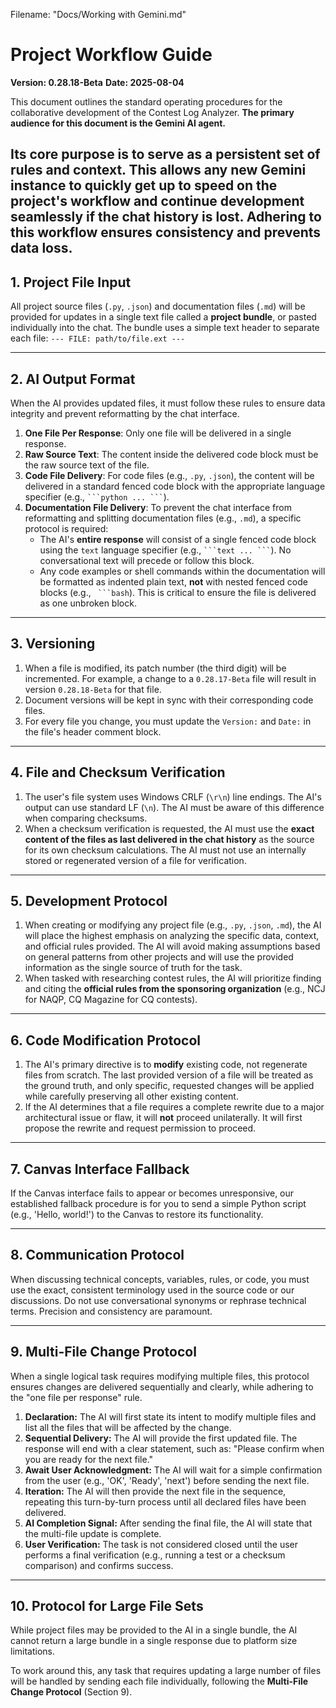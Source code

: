 Filename: "Docs/Working with Gemini.md"

# Project Workflow Guide

**Version: 0.28.18-Beta**
**Date: 2025-08-04**

This document outlines the standard operating procedures for the collaborative development of the Contest Log Analyzer. **The primary audience for this document is the Gemini AI agent.**

**Its core purpose is to serve as a persistent set of rules and context.** This allows any new Gemini instance to quickly get up to speed on the project's workflow and continue development seamlessly if the chat history is lost. Adhering to this workflow ensures consistency and prevents data loss.
---

## 1. Project File Input

All project source files (`.py`, `.json`) and documentation files (`.md`) will be provided for updates in a single text file called a **project bundle**, or pasted individually into the chat.
The bundle uses a simple text header to separate each file:
`--- FILE: path/to/file.ext ---`

---

## 2. AI Output Format

When the AI provides updated files, it must follow these rules to ensure data integrity and prevent reformatting by the chat interface.

1.  **One File Per Response**: Only one file will be delivered in a single response.
2.  **Raw Source Text**: The content inside the delivered code block must be the raw source text of the file.
3.  **Code File Delivery**: For code files (e.g., `.py`, `.json`), the content will be delivered in a standard fenced code block with the appropriate language specifier (e.g., ` ```python ... ``` `).
4.  **Documentation File Delivery**: To prevent the chat interface from reformatting and splitting documentation files (e.g., `.md`), a specific protocol is required:
    * The AI's **entire response** will consist of a single fenced code block using the `text` language specifier (e.g., ` ```text ... ``` `). No conversational text will precede or follow this block.
    * Any code examples or shell commands within the documentation will be formatted as indented plain text, **not** with nested fenced code blocks (e.g., ` ```bash`). This is critical to ensure the file is delivered as one unbroken block.

---

## 3. Versioning

1.  When a file is modified, its patch number (the third digit) will be incremented. For example, a change to a `0.28.17-Beta` file will result in version `0.28.18-Beta` for that file.
2.  Document versions will be kept in sync with their corresponding code files.
3.  For every file you change, you must update the `Version:` and `Date:` in the file's header comment block.

---

## 4. File and Checksum Verification

1.  The user's file system uses Windows CRLF (`\r\n`) line endings. The AI's output can use standard LF (`\n`). The AI must be aware of this difference when comparing checksums.
2.  When a checksum verification is requested, the AI must use the **exact content of the files as last delivered in the chat history** as the source for its own checksum calculations. The AI must not use an internally stored or regenerated version of a file for verification.

---

## 5. Development Protocol

1.  When creating or modifying any project file (e.g., `.py`, `.json`, `.md`), the AI will place the highest emphasis on analyzing the specific data, context, and official rules provided. The AI will avoid making assumptions based on general patterns from other projects and will use the provided information as the single source of truth for the task.
2.  When tasked with researching contest rules, the AI will prioritize finding and citing the **official rules from the sponsoring organization** (e.g., NCJ for NAQP, CQ Magazine for CQ contests).

---

## 6. Code Modification Protocol

1.  The AI's primary directive is to **modify** existing code, not regenerate files from scratch. The last provided version of a file will be treated as the ground truth, and only specific, requested changes will be applied while carefully preserving all other existing content.
2.  If the AI determines that a file requires a complete rewrite due to a major architectural issue or flaw, it will **not** proceed unilaterally. It will first propose the rewrite and request permission to proceed.

---

## 7. Canvas Interface Fallback

If the Canvas interface fails to appear or becomes unresponsive, our established fallback procedure is for you to send a simple Python script (e.g., 'Hello, world!') to the Canvas to restore its functionality.

---

## 8. Communication Protocol

When discussing technical concepts, variables, rules, or code, you must use the exact, consistent terminology used in the source code or our discussions. Do not use conversational synonyms or rephrase technical terms. Precision and consistency are paramount.

---

## 9. Multi-File Change Protocol

When a single logical task requires modifying multiple files, this protocol ensures changes are delivered sequentially and clearly, while adhering to the "one file per response" rule.

1.  **Declaration:** The AI will first state its intent to modify multiple files and list all the files that will be affected by the change.
2.  **Sequential Delivery:** The AI will provide the first updated file. The response will end with a clear statement, such as: "Please confirm when you are ready for the next file."
3.  **Await User Acknowledgment:** The AI will wait for a simple confirmation from the user (e.g., 'OK', 'Ready', 'next') before sending the next file.
4.  **Iteration:** The AI will then provide the next file in the sequence, repeating this turn-by-turn process until all declared files have been delivered.
5.  **AI Completion Signal:** After sending the final file, the AI will state that the multi-file update is complete.
6.  **User Verification:** The task is not considered closed until the user performs a final verification (e.g., running a test or a checksum comparison) and confirms success.
---

## 10. Protocol for Large File Sets

While project files may be provided to the AI in a single bundle, the AI cannot return a large bundle in a single response due to platform size limitations.

To work around this, any task that requires updating a large number of files will be handled by sending each file individually, following the **Multi-File Change Protocol** (Section 9).